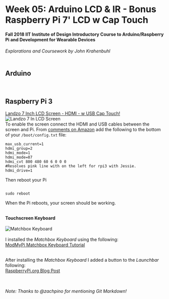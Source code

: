 <h1>Week 05: Arduino LCD & IR - Bonus Raspberry Pi 7' LCD w Cap Touch
<h4>Fall 2018 IIT Institute of Design Introductory Course to Arduino/Raspberry Pi and Development for Wearable Devices

<h6>Explorations and Coursework by John Krahenbuhl </br></br></h2>

<h2>Arduino</h2> 
</br>

<h2>Raspberry Pi 3</h2>


[Landzo 7 Inch LCD Screen - HDMI - w USB Cap Touch!](https://www.amazon.com/LANDZO-Touch-Screen-Raspberry-Display/dp/B01ID5BQTC/ref=sr_1_1?ie=UTF8&qid=1537481301&sr=8-1&keywords=landzo+7+inch+screen)
</br>
![Landzo 7 In LCD Screen](https://images-na.ssl-images-amazon.com/images/I/41ExtMMYuUL._AC_US436_FMwebp_QL65_.jpg)
</br>
To enable the screen connect the HDMI and USB cables between the screen and Pi. From [comments on Amazon](https://www.amazon.com/gp/customer-reviews/R26HDWFDBTFYXY/ref=cm_cr_srp_d_rvw_ttl?ie=UTF8&ASIN=B01ID5BQTC) add the following to the bottom of your `/boot/config.txt` file:</br>
```
max_usb_current=1
hdmi_group=2
hdmi_mode=1
hdmi_mode=87
hdmi_cvt 800 480 60 6 0 0 0
#Resolves pink line with on the left for rpi3 with Jessie.
hdmi_drive=1
```

Then reboot your Pi  
```

sudo reboot

```

When the Pi reboots, your screen should be working.</br></br>

**Touchscreen Keyboard**</br></br>
![Matchbox Keyboard](http://www.raspberry-pi-geek.com/var/rpi/storage/images/archive/2015/14/testing-the-new-raspberry-pi-touchscreen-display/figure-4/21088-1-eng-US/Figure-4_large.png)</br></br>
I installed the *Matchbox Keyboard* using the following:</br>
[ModMyPi Matchbox Keyboard Tutorial](https://www.modmypi.com/blog/matchbox-keyboard-raspberry-pi-touchscreen-keyboard)</br>

</br>After installing the *Matchbox Keyboard* I added a button to the *Launchbar* following:</br>
[RaspberryPi.org Blog Post](https://www.raspberrypi.org/forums/viewtopic.php?t=112515)

</br></br>*Note: Thanks to @zachpino for mentioning Git Markdown!*
